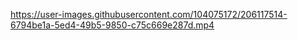 https://user-images.githubusercontent.com/104075172/206117514-6794be1a-5ed4-49b5-9850-c75c669e287d.mp4
